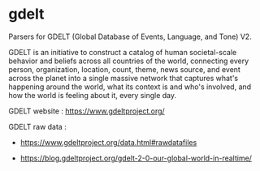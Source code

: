 # gdelt

Parsers for GDELT (Global Database of Events, Language, and Tone) V2. 

GDELT is an initiative to construct a catalog of human societal-scale behavior and beliefs across all countries of the world, connecting every person, organization, location, count, theme, news source, and event across the planet into a single massive network that captures what's happening around the world, what its context is and who's involved, and how the world is feeling about it, every single day.

GDELT website : https://www.gdeltproject.org/

GDELT raw data : 

  * https://www.gdeltproject.org/data.html#rawdatafiles

  * https://blog.gdeltproject.org/gdelt-2-0-our-global-world-in-realtime/
